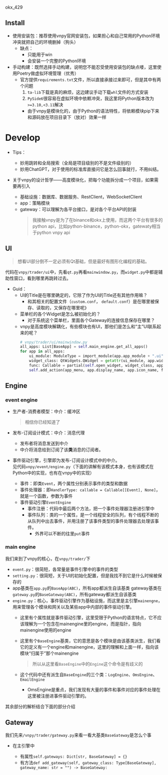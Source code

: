 okx_429

## Install

+ 使用安装包：推荐使用vnpy官网安装包，如果担心和自己常用的Python环境冲突就把自己的环境删掉（狗头）
	+ 缺点：
		+ 只能用于win
		+ 会安装一个完整的Python环境
+ 手动构建：既然选择手动构建，说明您不能忍受使用安装包的缺点喽，这里使用Poetry做虚拟环境管理（优秀）
	+ 官方提供`requirements.txt`文件，所以直接承接过来即可，但是其中有两个问题
		1. `ta-lib`下载是真的麻烦，这边建议手动下载`whl`文件的方式安装
		2. `PySide6`很容易在虚拟环境中依赖冲突，我这里将Python版本改为`>=3.10,<3.11`解决
		+ 由于vnpy是模块化的，由于Python的语法特性，将依赖模块pip下来和源码放在项目目录下（放对）效果一样

# Develop

+ Tips：
	+ 妙用跳转和全局搜索（全局是项目级别的不是文件级别的）
	+ 妙用ChatGPT，对于使用的标准库直接问它是怎么回事就行，不用纠结。

+ 关于vnpy的设计哲学——高度模块化，把每个功能拆分成一个项目，如果需要再引入
	+ 基础设施：数据库、数据服务、RestClient，WebSocketClient
	+ app：策略模块
	+ gateway：可以理解为各平台接口，是对各个平台API的封装
		>我接触vnpy是为了在binance和okx上使用，而这两个平台有很多的python api，比如python-binance，python-okx，gatewaty相当于python vnpy api

## UI
>想看UI部分倒不一定必须有Qt基础，但是最好有图形化编程的基础。

代码在`vnpy/trader/ui`中，先看`qt.py`再看`mainwindow.py`，而`widget.py`中都是辅助性窗口，看到哪里再跳转过去。

+ Guid：
	+ UI的Title是在哪里确定的，它除了作为UI的Title还有其他作用嘛？
		+ 和其相关的配置文件（`custom.conf`， `default.conf`）是在哪里被保存、读取的，又保存在哪里呢》
	+ 菜单栏的各个Widget是怎么被初始化的？
		+ 对于系统这个菜单栏，里面各个Gateway的连接信息保存在哪里？
	+ vnpy是高度模块解耦化，有些模块也有UI，那他们是怎么和“主”UI联系起来的呢？
		```python
		# vnpy/trader/ui/mainwindow.py
		all_apps: List[BaseApp] = self.main_engine.get_all_apps()  
        for app in all_apps:
            ui_module: ModuleType = import_module(app.app_module + ".ui")
            widget_class: QtWidgets.QWidget = getattr(ui_module, app.widget_name)  # noqa
            func: Callable = partial(self.open_widget, widget_class, app.app_name)  # noqa
            self.add_action(app_menu, app.display_name, app.icon_name, func, True)  # noqa
		```

## Engine

### event engine

+ 生产者-消费者模型：中介：缓冲区
	>相信你已经知道了

+ 发布-订阅设计模式：中介：消息代理  
	+ 发布者将消息发送到中介
	+ 中介将消息给到订阅了该**类**消息的订阅者。

+ 事件驱动引擎，引擎即为发布-订阅设计模式中的中介。  
	见代码`vnpy/event/engine.py`（下面的讲解有该模式本身，也有该模式在Python中的实现，也有在vnpy中的实现）
	+ 事件：即类`Event`，两个属性分别表示事件的类型和数据
	+ 事件处理器：即`HandlerType: callable = Callable[[Event], None]`，就是一个函数，参数为事件
	+ 事件驱动引擎`EventEngine`
		+ 事件注册：代码中最后两个方法，把一个事件处理器注册进引擎中
		+ 事件队列：类的一个属性，是一个线程安全的队列，有个线程不断的从队列中出去事件，并用注册了该事件类型的事件处理器去处理该事件。
			+ 外界可以不断的往里`put`事件

### main engine
我们来到了vnpy的核心，在`vnpy/trader/`下

+ `event.py`：很简短，各常量是事件引擎中的事件的类型
+ `setting.py`：很简短，关于UI的初始化配置，但是我找不到它是什么时候被保存的
+ app基类在`app.py`的`BaseApp(ABC)`，所有app都派生自该基类
	gateway基类在`gateway.py`的`BaseGateway(ABC)`，所有gateway都派生自该基类
+ `engine.py`：核心，事件驱动引擎作为基础设施，而这里是主引擎`mainengne`，用来管理各个模块和网关以及某些app中内部的事件驱动引擎。
	+ 这里有个属性就是事件驱动引擎，这里受限于Python的语言特点，它不应该理解为一个包含在mainengine里的engine，而是指针，指向mainengine使用的engine
	+ 这里有个`BaseEngine`基类，它的意思是各个模块是由该基类派生，我们看它的定义有一个engine和mainengine，这里的理解和上面一样，指向该模块“归属于”那个mainengine
		>所以从这里看`BaseEngine`中的`Engine`这个命令是有歧义的

	+ 这个代码中还有派生自`BaseEngine`的三个类：`LogEngine`、`OmsEngine`、`EmailEngine`
		+ OmsEngine是重点，我们发现有大量的事件和事件对应的事件处理在这里被注册进事件驱动引擎的。

其余部分的解析结合下面的部分介绍

## Gateway

我们先来`/vnpy/trader/gateway.py`来看一看大基类`BaseGateway`是怎么个事



+ 在主引擎中

	+ 有属性`self.gateways: Dict[str, BaseGateway] = {}`
	+ 有方法`def add_gateway(self, gateway_class: Type[BaseGateway], gateway_name: str = "") -> BaseGateway:`
